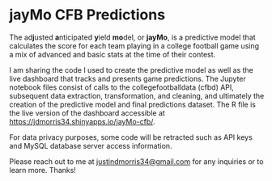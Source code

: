 # jayMo CFB Predictions

The ad**j**usted **a**nticipated **y**ield **mo**del, or **jayMo**, is a predictive model that calculates the score for each team playing in a college football game using a mix of advanced and basic stats at the time of their contest.

I am sharing the code I used to create the predictive model as well as the live dashboard that tracks and presents game predictions. The Jupyter notebook files consist of calls to the collegefootballdata (cfbd) API, subsequent data extraction, transformation, and cleaning, and ultimately the creation of the predictive model and final predictions dataset. The R file is the live version of the dashboard accessible at https://jdmorris34.shinyapps.io/jayMo-cfb/.

For data privacy purposes, some code will be retracted such as API keys and MySQL database server access information.

Please reach out to me at justindmorris34@gmail.com for any inquiries or to learn more. Thanks!
